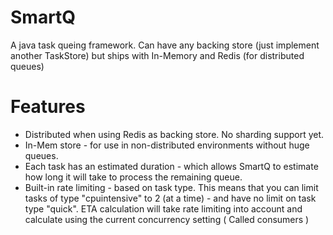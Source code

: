 SmartQ
======

A java task queing framework. Can have any backing store (just implement another TaskStore) but ships with In-Memory and Redis (for distributed queues)

Features
========

- Distributed when using Redis as backing store. No sharding support yet.
- In-Mem store - for use in non-distributed environments without huge queues.
- Each task has an estimated duration - which allows SmartQ to estimate how long it will take to process the remaining queue.
- Built-in rate limiting - based on task type. This means that you can limit tasks of type "cpuintensive" to 2 (at a time) - and have no limit on task type "quick". ETA calculation will take rate limiting into account and calculate using the current concurrency setting ( Called consumers )
